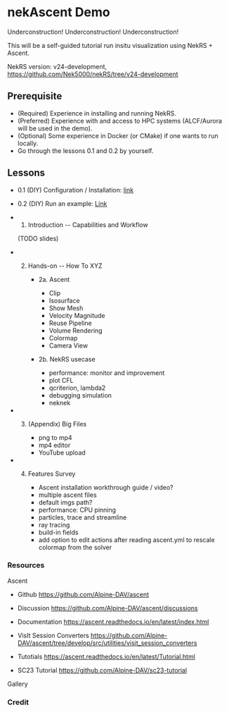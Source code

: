 # nekAscent Demo     

Underconstruction!
Underconstruction!
Underconstruction!

This will be a self-guided tutorial run insitu visualization using NekRS + Ascent.

NekRS version: v24-development, https://github.com/Nek5000/nekRS/tree/v24-development

## Prerequisite

- (Required) Experience in installing and running NekRS.
- (Preferred) Experience with and access to HPC systems (ALCF/Aurora will be used in the demo).
- (Optional) Some experience in Docker (or CMake) if one wants to run locally.
- Go through the lessons 0.1 and 0.2 by yourself.

## Lessons

- 0.1 (DIY) Configuration / Installation: [link](L0_1_nekAscent_config.md)

- 0.2 (DIY) Run an example: [Link](L0_2_run_an_example.md)

- 1. Introduction -- Capabilities and Workflow        

  (TODO slides)

- 2. Hands-on -- How To XYZ

     - 2a. Ascent

       - Clip
       - Isosurface
       - Show Mesh
       - Velocity Magnitude
       - Reuse Pipeline
       - Volume Rendering
       - Colormap
       - Camera View

     - 2b. NekRS usecase

       - performance: monitor and improvement
       - plot CFL
       - qcriterion, lambda2
       - debugging simulation
       - neknek

- 3. (Appendix) Big Files        

     - png to mp4
     - mp4 editor
     - YouTube upload

- 4. Features Survey

     - Ascent installation workthrough guide / video?
     - multiple ascent files
     - default imgs path?
     - performance: CPU pinning
     - particles, trace and streamline
     - ray tracing
     - build-in fields
     - add option to edit actions after reading ascent.yml to rescale colormap from the solver


### Resources

Ascent

- Github
  https://github.com/Alpine-DAV/ascent

- Discussion
  https://github.com/Alpine-DAV/ascent/discussions

- Documentation
  https://ascent.readthedocs.io/en/latest/index.html

- VisIt Session Converters
  https://github.com/Alpine-DAV/ascent/tree/develop/src/utilities/visit_session_converters

- Tutotials
  https://ascent.readthedocs.io/en/latest/Tutorial.html

- SC23 Tutorial
  https://github.com/Alpine-DAV/sc23-tutorial

Gallery


### Credit

